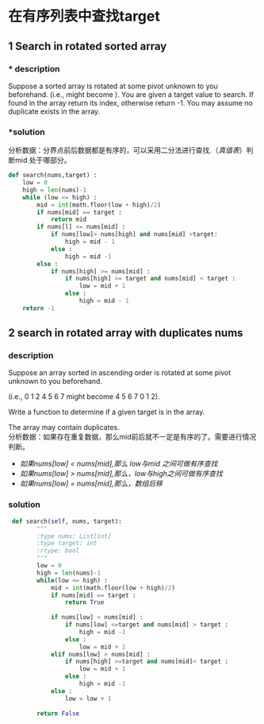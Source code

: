 # 在有序列表中查找target
## 1 Search in rotated sorted array 
### * description
Suppose a sorted array is rotated at some pivot unknown to you beforehand.
(i.e.,               might become              ).
You are given a target value to search. If found in the array return its index, otherwise return -1. You may assume no duplicate exists in the array.  
### *solution  
分析数据：分界点前后数据都是有序的，可以采用二分法进行查找.（_真值表_）判断mid 处于哪部分。

```python
def search(nums,target) :  
    low = 0
    high = len(nums)-1
    while (low <= high) :
        mid = int(math.floor(low + high)/2)
        if nums[mid] == target :
            return mid
        if nums[l] <= nums[mid] :
            if nums[low]> nums[high] and nums[mid] >target:
                high = mid - 1
            else :
                high = mid -1
        else :
            if nums[high] >= nums[mid] :
                if nums[high] >= target and nums[mid] < target :
                    low = mid + 1
                else :
                    high = mid - 1
    return -1
```

## 2 search in rotated array with duplicates nums
### description
Suppose an array sorted in ascending order is rotated at some pivot unknown to you beforehand.

(i.e., 0 1 2 4 5 6 7 might become 4 5 6 7 0 1 2).

Write a function to determine if a given target is in the array.

The array may contain duplicates.  
分析数据：如果存在重复数据，那么mid前后就不一定是有序的了。需要进行情况判断。  

- _如果nums[low] < nums[mid],那么 low与mid 之间可做有序查找_
- _如果nums[low] > nums[mid],那么，low与high之间可做有序查找_
- _如果nums[low] = nums[mid],那么，数组后移_

### solution
```python
 def search(self, nums, target):
        """
        :type nums: List[int]
        :type target: int
        :rtype: bool
        """
        low = 0
        high = len(nums)-1
        while(low <= high) :
            mid = int(math.floor(low + high)/2)
            if nums[mid] == target :
                return True
            
            if nums[low] < nums[mid] :
                if nums[low] <=target and nums[mid] > target :
                    high = mid -1
                else :
                    low = mid + 1
            elif nums[low] > nums[mid] :
                if nums[high] >=target and nums[mid]< target :
                    low = mid + 1
                else :
                    high = mid -1 
            else :
                low = low + 1
                
        return False
```
